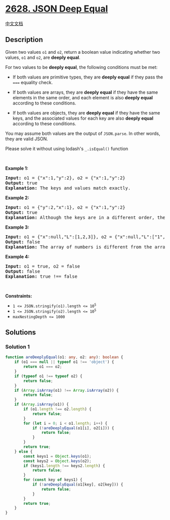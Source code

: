 # [2628. JSON Deep Equal](https://leetcode.com/problems/json-deep-equal)

[中文文档](/solution/2600-2699/2628.JSON%20Deep%20Equal/README.md)

## Description

<p>Given two values&nbsp;<code>o1</code>&nbsp;and <code>o2</code>, return a boolean value indicating whether two values, <code>o1</code> and <code>o2</code>, are <strong>deeply equal</strong>.</p>

<p>For two values to be <strong>deeply equal</strong>, the following conditions must be met:</p>

<ul>
	<li>
	<p>If both values are primitive types,&nbsp;they are <strong>deeply equal</strong> if they pass the <code>===</code> equality check.</p>
	</li>
	<li>
	<p>If both values are arrays, they are <strong>deeply equal</strong> if they have the same elements in the same order, and each element is also <strong>deeply equal</strong> according to these conditions.</p>
	</li>
	<li>
	<p>If both values are objects, they are <strong>deeply equal</strong> if they have the same keys, and the associated values for each key are also <strong>deeply equal</strong> according to these conditions.</p>
	</li>
</ul>

<p>You may assume both values are the output of&nbsp;<code>JSON.parse</code>. In other words, they are valid JSON.</p>

<p>Please solve it without using lodash&#39;s&nbsp;<code>_.isEqual()</code>&nbsp;function</p>

<p>&nbsp;</p>
<p><strong class="example">Example 1:</strong></p>

<pre>
<strong>Input:</strong> o1 = {&quot;x&quot;:1,&quot;y&quot;:2}, o2 = {&quot;x&quot;:1,&quot;y&quot;:2}
<strong>Output:</strong> true
<strong>Explanation:</strong> The keys and values match exactly.
</pre>

<p><strong class="example">Example 2:</strong></p>

<pre>
<strong>Input:</strong> o1 = {&quot;y&quot;:2,&quot;x&quot;:1}, o2 = {&quot;x&quot;:1,&quot;y&quot;:2}
<strong>Output:</strong> true
<strong>Explanation:</strong> Although the keys are in a different order, they still match exactly.
</pre>

<p><strong class="example">Example 3:</strong></p>

<pre>
<strong>Input:</strong> o1 = {&quot;x&quot;:null,&quot;L&quot;:[1,2,3]}, o2 = {&quot;x&quot;:null,&quot;L&quot;:[&quot;1&quot;,&quot;2&quot;,&quot;3&quot;]}
<strong>Output:</strong> false
<strong>Explanation:</strong> The array of numbers is different from the array of strings.
</pre>

<p><strong class="example">Example 4:</strong></p>

<pre>
<strong>Input:</strong> o1 = true, o2 = false
<strong>Output:</strong> false
<strong>Explanation:</strong> true !== false</pre>

<p>&nbsp;</p>
<p><strong>Constraints:</strong></p>

<ul>
	<li><code>1 &lt;= JSON.stringify(o1).length &lt;= 10<sup>5</sup></code></li>
	<li><code>1 &lt;= JSON.stringify(o2).length &lt;= 10<sup>5</sup></code></li>
	<li><code>maxNestingDepth &lt;= 1000</code></li>
</ul>

## Solutions

### Solution 1

<!-- tabs:start -->

```ts
function areDeeplyEqual(o1: any, o2: any): boolean {
    if (o1 === null || typeof o1 !== 'object') {
        return o1 === o2;
    }
    if (typeof o1 !== typeof o2) {
        return false;
    }
    if (Array.isArray(o1) !== Array.isArray(o2)) {
        return false;
    }
    if (Array.isArray(o1)) {
        if (o1.length !== o2.length) {
            return false;
        }
        for (let i = 0; i < o1.length; i++) {
            if (!areDeeplyEqual(o1[i], o2[i])) {
                return false;
            }
        }
        return true;
    } else {
        const keys1 = Object.keys(o1);
        const keys2 = Object.keys(o2);
        if (keys1.length !== keys2.length) {
            return false;
        }
        for (const key of keys1) {
            if (!areDeeplyEqual(o1[key], o2[key])) {
                return false;
            }
        }
        return true;
    }
}
```

<!-- tabs:end -->

<!-- end -->

